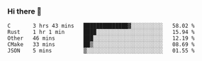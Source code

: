 ### Hi there 👋

<!--
**WShiBin/WShiBin** is a ✨ _special_ ✨ repository because its `README.md` (this file) appears on your GitHub profile.

Here are some ideas to get you started:

- 🔭 I’m currently working on ...
- 🌱 I’m currently learning ...
- 👯 I’m looking to collaborate on ...
- 🤔 I’m looking for help with ...
- 💬 Ask me about ...
- 📫 How to reach me: ...
- 😄 Pronouns: ...
- ⚡ Fun fact: ...
-->

<!--START_SECTION:waka-->
```text
C       3 hrs 43 mins   ██████████████▓░░░░░░░░░░   58.02 % 
Rust    1 hr 1 min      ████░░░░░░░░░░░░░░░░░░░░░   15.94 % 
Other   46 mins         ███░░░░░░░░░░░░░░░░░░░░░░   12.19 % 
CMake   33 mins         ██▒░░░░░░░░░░░░░░░░░░░░░░   08.69 % 
JSON    5 mins          ▒░░░░░░░░░░░░░░░░░░░░░░░░   01.55 % 
```
<!--END_SECTION:waka-->
